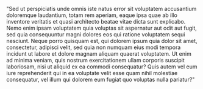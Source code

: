 "Sed ut perspiciatis unde omnis iste natus error sit voluptatem
accusantium doloremque laudantium, totam rem aperiam, eaque ipsa quae
ab illo inventore veritatis et quasi architecto beatae vitae dicta sunt
explicabo. Nemo enim ipsam voluptatem quia voluptas sit aspernatur aut
odit aut fugit, sed quia consequuntur magni dolores eos qui ratione
voluptatem sequi nesciunt. Neque porro quisquam est, qui dolorem ipsum
quia dolor sit amet, consectetur, adipisci velit, sed quia non numquam
eius modi tempora incidunt ut labore et dolore magnam aliquam quaerat
voluptatem. Ut enim ad minima veniam, quis nostrum exercitationem ullam
corporis suscipit laboriosam, nisi ut aliquid ex ea commodi
consequatur? Quis autem vel eum iure reprehenderit qui in ea voluptate
velit esse quam nihil molestiae consequatur, vel illum qui dolorem eum
fugiat quo voluptas nulla pariatur?"